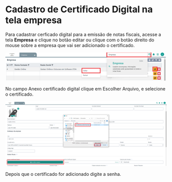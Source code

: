 # Cadastro de Certificado Digital na tela empresa

Para cadastrar cerficado digital para a emissão de notas fiscais, acesse a tela **Empresa** e clique no botão editar ou clique com o botão direito do mouse sobre a empresa que vai ser adicionado o certificado.

![](../../.gitbook/assets/tela_empresa.png)

No campo Anexo certificado digital clique em Escolher Arquivo, e selecione o certificado.

![](../../.gitbook/assets/cadastro_certificado.png)

Depois que o certificado for adicionado digite a senha.